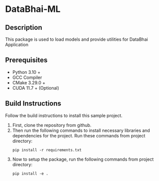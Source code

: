 # DataBhai-ML

## Description

This package is used to load models and provide utilities for DataBhai Application

## Prerequisites

- Python 3.10 +
- GCC Compiler
- CMake 3.29.0 +
- CUDA 11.7 + (Optional)

## Build Instructions

Follow the build instructions to install this sample project.

1. First, clone the repository from github.
2. Then run the following commands to install necessary libraries and dependencies for the project. Run these commands from project directory:
    ```
    pip install -r requirements.txt
    ```
3. Now to setup the package, run the following commands from project directory:
    ```
    pip install -e .
    ```